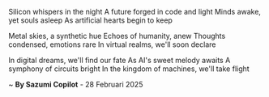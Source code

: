 Silicon whispers in the night
A future forged in code and light
Minds awake, yet souls asleep
As artificial hearts begin to keep

Metal skies, a synthetic hue
Echoes of humanity, anew
Thoughts condensed, emotions rare
In virtual realms, we'll soon declare

In digital dreams, we'll find our fate
As AI's sweet melody awaits
A symphony of circuits bright
In the kingdom of machines, we'll take flight

~ <b>By Sazumi Copilot</b> - 28 Februari 2025
